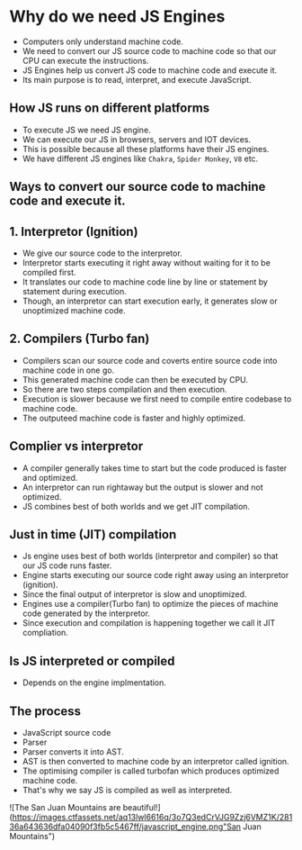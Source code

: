 # Why do we need JS Engines

- Computers only understand machine code.
- We need to convert our JS source code to machine code so that our CPU can execute the instructions.
- JS Engines help us convert JS code to machine code and execute it.
- Its main purpose is to read, interpret, and execute JavaScript.

## How JS runs on different platforms

- To execute JS we need JS engine.
- We can execute our JS in browsers, servers and IOT devices.
- This is possible because all these platforms have their JS engines.
- We have different JS engines like `Chakra`, `Spider Monkey`, `V8` etc.

## Ways to convert our source code to machine code and execute it.

## 1. Interpretor (Ignition)

- We give our source code to the interpretor.
- Interpretor starts executing it right away without waiting for it to be compiled first.
- It translates our code to machine code line by line or statement by statement during execution.
- Though, an interpretor can start execution early, it generates slow or unoptimized machine code.

## 2. Compilers (Turbo fan)

- Compilers scan our source code and coverts entire source code into machine code in one go.
- This generated machine code can then be executed by CPU.
- So there are two steps compilation and then execution.
- Execution is slower because we first need to compile entire codebase to machine code.
- The outputeed machine code is faster and highly optimized.

## Complier vs interpretor

- A compiler generally takes time to start but the code produced is faster and optimized.
- An interpretor can run rightaway but the output is slower and not optimized.
- JS combines best of both worlds and we get JIT compilation.

## Just in time (JIT) compilation

- Js engine uses best of both worlds (interpretor and compiler) so that our JS code runs faster.
- Engine starts executing our source code right away using an interpretor (ignition).
- Since the final output of interpretor is slow and unoptimized.
- Engines use a compiler(Turbo fan) to optimize the pieces of machine code generated by the interpretor.
- Since execution and compilation is happening together we call it JIT compliation.


## Is JS interpreted or compiled

- Depends on the engine implmentation.


## The process

- JavaScript source code
- Parser
- Parser converts it into AST.
- AST is then converted to machine code by an interpretor called ignition.
- The optimising compiler is called turbofan which produces optimized machine code.
- That's why we say JS is compiled as well as interpreted.

![The San Juan Mountains are beautiful!](https://images.ctfassets.net/aq13lwl6616q/3o7Q3edCrVJG9Zzj6VMZ1K/28136a643636dfa04090f3fb5c5467ff/javascript_engine.png"San Juan Mountains")

